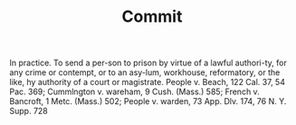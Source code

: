 ---
title: Commit
letter: C
permalink: "/definitions/bld-commit.html"
body: In practice. To send a per-son to prison by virtue of a lawful authori-ty, for
  any crime or contempt, or to an asy-lum, workhouse, reformatory, or the like, hy
  authority of a court or magistrate. People v. Beach, 122 Cal. 37, 54 Pac. 369; Cummlngton
  v. wareham, 9 Cush. (Mass.) 585; French v. Bancroft, 1 Metc. (Mass.) 502; People
  v. warden, 73 App. Dlv. 174, 76 N. Y. Supp. 728
published_at: '2018-07-07'
source: Black's Law Dictionary 2nd Ed (1910)
layout: post
---